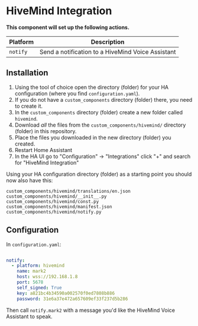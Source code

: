 # HiveMind Integration

**This component will set up the following actions.**

| Platform | Description                                            |
| -------- | ------------------------------------------------------ |
| `notify` | Send a notification to a HiveMind Voice Assistant |

## Installation

1. Using the tool of choice open the directory (folder) for your HA configuration (where you find `configuration.yaml`).
2. If you do not have a `custom_components` directory (folder) there, you need to create it.
3. In the `custom_components` directory (folder) create a new folder called `hivemind`.
4. Download _all_ the files from the `custom_components/hivemind/` directory (folder) in this repository.
5. Place the files you downloaded in the new directory (folder) you created.
6. Restart Home Assistant
7. In the HA UI go to "Configuration" -> "Integrations" click "+" and search for "HiveMind Integration"

Using your HA configuration directory (folder) as a starting point you should now also have this:

```text
custom_components/hivemind/translations/en.json
custom_components/hivemind/__init__.py
custom_components/hivemind/const.py
custom_components/hivemind/manifest.json
custom_components/hivemind/notify.py
```

## Configuration

In `configuration.yaml`:

```yaml

notify:
  - platform: hivemind
    name: mark2
    host: wss://192.168.1.8
    port: 5678
    self_signed: True
    key: a821bc4b34590a002570f0ed7808b886
    password: 31e6a37e472a657609ef33f237d5b286
```

Then call `notify.mark2` with a message you'd like the HiveMind Voice Assistant to speak.
